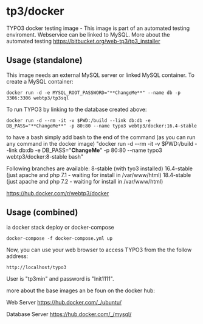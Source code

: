 tp3/docker
============================

TYPO3 docker testing image - This image is part of an automated testing enviroment.
Webservice can be linked to MySQL. More about the automated testing 
https://bitbucket.org/web-tp3/tp3_installer


Usage (standalone)
------------------

This image needs an external MySQL server or linked MySQL container. To create a MySQL container:

    docker run -d -e MYSQL_ROOT_PASSWORD="**ChangeMe**" --name db -p 3306:3306 webtp3/tp3sql

To run TYPO3 by linking to the database created above:

    docker run -d --rm -it -v $PWD:/build --link db:db -e DB_PASS="**ChangeMe**" -p 80:80 --name typo3 webtp3/docker:16.4-stable
    
to have a bash simply add bash to the end of the command (as you can run any command in the docker image)
"docker run -d --rm -it -v $PWD:/build --link db:db -e DB_PASS="**ChangeMe**" -p 80:80 --name typo3 webtp3/docker:8-stable bash"

Following branches are available:
8-stable (with tyo3 installed)
16.4-stable (just apache and php 7.1 - waiting for install in /var/www/html)
18.4-stable (just apache and php 7.2 - waiting for install in /var/www/html)
 
https://hub.docker.com/r/webtp3/docker  
 
Usage (combined)
------------------
ia docker stack deploy or docker-compose

    docker-compose -f docker-compose.yml up

Now, you can use your web browser to access TYPO3 from the the follow address:

    http://localhost/typo3

User is "tp3min" and password is "Init1111".

more about the base images an be foun on the docker hub:

Web Server
https://hub.docker.com/_/ubuntu/

Database Server
https://hub.docker.com/_/mysql/
 
